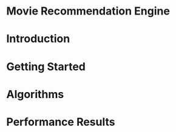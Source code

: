 # Movie Recommendation Engine 

# Introduction

# Getting Started

# Algorithms

# Performance Results

